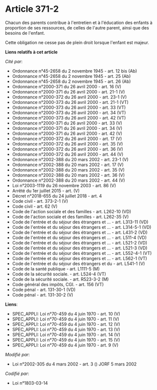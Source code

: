 # Article 371-2

Chacun des parents contribue à l'entretien et à l'éducation des enfants à proportion de ses ressources, de celles de l'autre
parent, ainsi que des besoins de l'enfant.

Cette obligation ne cesse pas de plein droit lorsque l'enfant est majeur.

**Liens relatifs à cet article**

_Cité par_:

  - Ordonnance n°45-2658 du 2 novembre 1945 - art. 12 bis (Ab)
  - Ordonnance n°45-2658 du 2 novembre 1945 - art. 25 (Ab)
  - Ordonnance n°45-2658 du 2 novembre 1945 - art. 26 (Ab)
  - Ordonnance n°2000-371 du 26 avril 2000 - art. 16 (V)
  - Ordonnance n°2000-371 du 26 avril 2000 - art. 21-1 (V)
  - Ordonnance n°2000-372 du 26 avril 2000 - art. 23-1 (V)
  - Ordonnance n°2000-373 du 26 avril 2000 - art. 21-1 (VT)
  - Ordonnance n°2000-373 du 26 avril 2000 - art. 33 (VT)
  - Ordonnance n°2000-373 du 26 avril 2000 - art. 34 (VT)
  - Ordonnance n°2000-373 du 26 avril 2000 - art. 42 (VT)
  - Ordonnance n°2000-371 du 26 avril 2000 - art. 33 (V)
  - Ordonnance n°2000-371 du 26 avril 2000 - art. 34 (V)
  - Ordonnance n°2000-371 du 26 avril 2000 - art. 42 (V)
  - Ordonnance n°2000-372 du 26 avril 2000 - art. 17 (V)
  - Ordonnance n°2000-372 du 26 avril 2000 - art. 35 (V)
  - Ordonnance n°2000-372 du 26 avril 2000 - art. 36 (V)
  - Ordonnance n°2000-372 du 26 avril 2000 - art. 44 (V)
  - Ordonnance n°2002-388 du 20 mars 2002 - art. 23-1 (V)
  - Ordonnance n°2002-388 du 20 mars 2002 - art. 17 (V)
  - Ordonnance n°2002-388 du 20 mars 2002 - art. 35 (V)
  - Ordonnance n°2002-388 du 20 mars 2002 - art. 36 (V)
  - Ordonnance n°2002-388 du 20 mars 2002 - art. 44 (V)
  - Loi n°2003-1119 du 26 novembre 2003 - art. 86 (V)
  - Arrêté du 1er juillet 2015 - art. (V)
  - Décret n°2018-655 du 24 juillet 2018 - art. 4
  - Code civil - art. 373-2-1 (V)
  - Code civil - art. 62 (V)
  - Code de l'action sociale et des familles - art. L262-10 (VD)
  - Code de l'action sociale et des familles - art. L262-35 (V)
  - Code de l'entrée et du séjour des étrangers et ... - art. L313-11 (VD)
  - Code de l'entrée et du séjour des étrangers et ... - art. L314-5-1 (VD)
  - Code de l'entrée et du séjour des étrangers et ... - art. L431-2 (VD)
  - Code de l'entrée et du séjour des étrangers et ... - art. L511-4 (VD)
  - Code de l'entrée et du séjour des étrangers et ... - art. L521-2 (VD)
  - Code de l'entrée et du séjour des étrangers et ... - art. L521-3 (VD)
  - Code de l'entrée et du séjour des étrangers et ... - art. L552-4-1 (VT)
  - Code de l'entrée et du séjour des étrangers et ... - art. L562-1 (VT)
  - Code de l'entrée et du séjour des étrangers et du  - art. L541-1 (V)
  - Code de la santé publique - art. L1111-5 (M)
  - Code de la sécurité sociale. - art. L524-4 (VT)
  - Code de la sécurité sociale. - art. R523-3-2 (M)
  - Code général des impôts, CGI. - art. 156 (VT)
  - Code pénal - art. 131-30-1 (VD)
  - Code pénal - art. 131-30-2 (V)

**Liens**:

  - SPEC_APPLI: Loi n°70-459 du 4 juin 1970 - art. 10 (V)
  - SPEC_APPLI: Loi n°70-459 du 4 juin 1970 - art. 11 (V)
  - SPEC_APPLI: Loi n°70-459 du 4 juin 1970 - art. 12 (V)
  - SPEC_APPLI: Loi n°70-459 du 4 juin 1970 - art. 13 (V)
  - SPEC_APPLI: Loi n°70-459 du 4 juin 1970 - art. 14 (V)
  - SPEC_APPLI: Loi n°70-459 du 4 juin 1970 - art. 15 (V)
  - SPEC_APPLI: Loi n°70-459 du 4 juin 1970 - art. 9 (V)

_Modifié par_:

  - Loi n°2002-305 du 4 mars 2002 - art. 3 () JORF 5 mars 2002

_Codifié par_:

  - Loi n°1803-03-14

